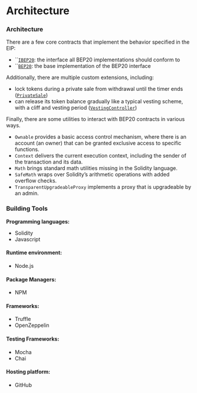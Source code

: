 # Architecture

### Architecture

There are a few core contracts that implement the behavior specified in the EIP:

* ``[`IBEP20`](overview.md#interface-ibep20-ibep20.sol): the interface all BEP20 implementations should conform to
* ``[`BEP20`](overview.md#about-the-main-contract): the base implementation of the BEP20 interface

Additionally, there are multiple custom extensions, including:

* lock tokens during a private sale from withdrawal until the timer ends ([`PrivateSale`](private-sale-contract.md#about-the-private-sale-contract))
* can release its token balance gradually like a typical vesting scheme, with a cliff and vesting period ([`VestingController`](vesting-controller-contract.md#about-the-vesting-controller-contract))

Finally, there are some utilities to interact with BEP20 contracts in various ways.

* `Ownable` provides a basic access control mechanism, where there is an account (an owner) that can be granted exclusive access to specific functions.
* `Context` delivers the current execution context, including the sender of the transaction and its data.
* `Math` brings standard math utilities missing in the Solidity language.
* `SafeMath` wraps over Solidity’s arithmetic operations with added overflow checks.
* `TransparentUpgradeableProxy` implements a proxy that is upgradeable by an admin.

### Building Tools

**Programming languages:**

* Solidity
* Javascript

#### Runtime environment:

* Node.js

#### Package Managers:

* NPM

#### Frameworks:

* Truffle
* OpenZeppelin

#### Testing Frameworks:

* Mocha
* Chai

#### Hosting platform:

* GitHub
